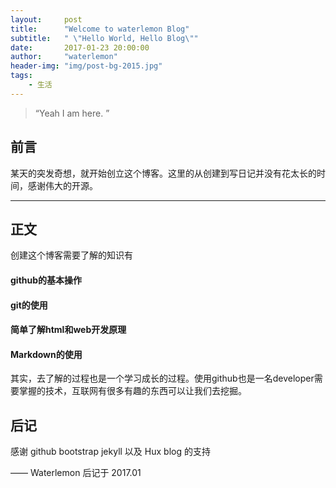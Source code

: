 ```yaml
---
layout:     post
title:      "Welcome to waterlemon Blog"
subtitle:   " \"Hello World, Hello Blog\""
date:       2017-01-23 20:00:00
author:     "waterlemon"
header-img: "img/post-bg-2015.jpg"
tags:
    - 生活
---
```


> “Yeah I am here. ”


## 前言

某天的突发奇想，就开始创立这个博客。这里的从创建到写日记并没有花太长的时间，感谢伟大的开源。


---

## 正文

创建这个博客需要了解的知识有 
#### github的基本操作 
#### git的使用
#### 简单了解html和web开发原理
#### Markdown的使用

其实，去了解的过程也是一个学习成长的过程。使用github也是一名developer需要掌握的技术，互联网有很多有趣的东西可以让我们去挖掘。



## 后记

感谢 github bootstrap jekyll 以及 Hux blog 的支持

—— Waterlemon 后记于 2017.01
